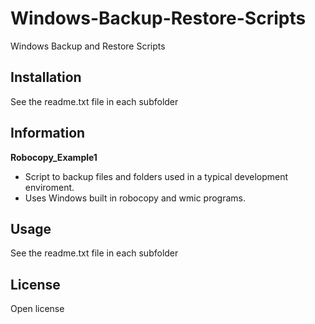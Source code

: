 # Windows-Backup-Restore-Scripts
Windows Backup and Restore Scripts

## Installation

See the readme.txt file in each subfolder

## Information

**Robocopy_Example1**<br />
- Script to backup files and folders used in a typical development enviroment.
- Uses Windows built in robocopy and wmic programs.

## Usage

See the readme.txt file in each subfolder

## License

Open license
